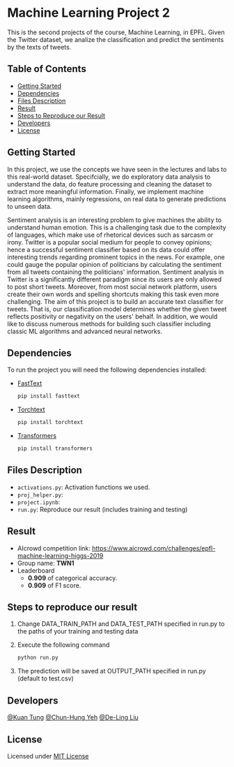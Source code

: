 # Machine Learning Project 2
This is the second projects of the course, Machine Learning, in EPFL. Given the Twitter dataset, we analize the classification and predict the sentiments by the texts of tweets.

## Table of Contents

- [Getting Started](#getting-started)
- [Dependencies](#dependencies)
- [Files Description](#files-description)
- [Result](#result)
- [Steps to Reproduce our Result](#steps-to-reproduce-our-result)
- [Developers](#developers)
- [License](#license)

## Getting Started



In this project, we use the concepts we have seen in the lectures and labs to this real-world dataset. Specifcially, we do exploratory data analysis to understand the data, do feature processing and cleaning the dataset to extract more meaningful information. Finally, we implement machine learning algorithms, mainly regressions, on real data to generate predictions to unseen data.

Sentiment analysis is an interesting problem to give machines the ability to understand human emotion. This is a challenging task due to the complexity of languages, which make use of rhetorical devices such as sarcasm or irony. Twitter is a popular social medium for people to convey opinions; hence a successful sentiment classifier based on its data could offer interesting trends regarding prominent topics in the news. For example, one could gauge the popular opinion of politicians by calculating the sentiment from all tweets containing the politicians' information. Sentiment analysis in Twitter is a significantly different paradigm since its users are only allowed to post short tweets. Moreover, from most social network platform, users create their own words and spelling shortcuts making this task even more challenging. The aim of this project is to build an accurate text classifier for tweets. That is, our classification model determines whether the given tweet reflects positivity or negativity on the users' behalf. In addition, we would like to discuss numerous methods for building such classifier including classic ML algorithms and advanced neural networks.

## Dependencies

To run the project you will need the following dependencies installed:

* [FastText]
    ```bash
    pip install fasttext
    ```
    
* [Torchtext]
    ```bash
    pip install torchtext
    ```
    
* [Transformers]
    ```bash
    pip install transformers
    ```

## Files Description

- `activations.py`: Activation functions we used.
- `proj_helper.py`: 
- `project.ipynb`:
- `run.py`: Reproduce our result (includes training and testing)

## Result
* AIcrowd competition link: https://www.aicrowd.com/challenges/epfl-machine-learning-higgs-2019
* Group name: **TWN1**
* Leaderboard 
  - **0.909** of categorical accuracy.
  - **0.909** of F1 score.

## Steps to reproduce our result
1. Change DATA_TRAIN_PATH and DATA_TEST_PATH specified in run.py to the paths of your training and testing data
2. Execute the following command
    ```bash
    python run.py
    ```
    
3. The prediction will be saved at OUTPUT_PATH specified in run.py (default to test.csv)


## Developers
[@Kuan Tung](https://www.aicrowd.com/participants/kuan)
[@Chun-Hung Yeh](https://www.aicrowd.com/participants/yeh)
[@De-Ling Liu](https://www.aicrowd.com/participants/snoopy)

[FastText]: <https://pypi.python.org/pypi/fasttext>
[Torchtext]: <https://pypi.org/project/torchtext/>
[Transformers]: <https://pypi.org/project/transformers/>

## License
Licensed under [MIT License](LICENSE)

